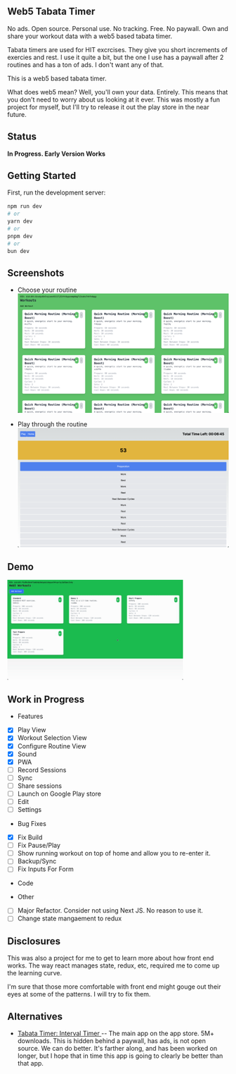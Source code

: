 ## Web5 Tabata Timer

No ads. Open source. Personal use. No tracking. Free. No paywall. Own and share your workout data with a web5 based tabata timer.

Tabata timers are used for HIT excrcises. They give you short increments of
exercies and rest. I use it quite a bit, but the one I use has a paywall after 2
routines and has a ton of ads. I don't want any of that. 

This is a web5 based tabata timer.

What does web5 mean? Well, you'll own your data. Entirely. This means that you
don't need to worry about us looking at it ever. This was mostly a fun project
for myself, but I'll try to release it out the play store in the near future.

## Status

**In Progress. Early Version Works**

## Getting Started

First, run the development server:

```bash
npm run dev
# or
yarn dev
# or
pnpm dev
# or
bun dev
```

## Screenshots

* Choose your routine
![./imgs/home.png](./docs/imgs/home.png)

* Play through the routine
![./docs/imgs/play.png](./docs/imgs/play.png)

## Demo

<div class="align-center">
 <img src="./docs/imgs/demo.gif" width=400px />
</div>

## Work in Progress

* Features

- [x] Play View
- [x] Workout Selection View
- [x] Configure Routine View
- [x] Sound
- [x] PWA
- [ ] Record Sessions
- [ ] Sync 
- [ ] Share sessions
- [ ] Launch on Google Play store
- [ ] Edit
- [ ] Settings

* Bug Fixes

- [x] Fix Build 
- [ ] Fix Pause/Play
- [ ] Show running workout on top of home and allow you to re-enter it. 
- [ ] Backup/Sync
- [ ] Fix Inputs For Form

* Code

* Other

- [ ] Major Refactor. Consider not using Next JS. No reason to use it.
- [ ] Change state mangaement to redux

## Disclosures

This was also a project for me to get to learn more about how front end works. The way react manages state, redux, etc, required me to come up the learning curve. 

I'm sure that those more comfortable with front end might gouge out their eyes at some of the patterns. I will try to fix them.

## Alternatives

- [Tabata Timer: Interval Timer ](https://play.google.com/store/apps/details?id=com.evgeniysharafan.tabatatimer&hl=en&gl=US&google_abuse=GOOGLE_ABUSE_EXEMPTION%3DID%3Db350816d64fae8f3:TM%3D1714433385:C%3D%3E:IP%3D49.37.163.25-:S%3DnDI4qYnhbHEdeM3q0kSbaw%3B+path%3D/%3B+domain%3Dgoogle.com%3B+expires%3DTue,+30-Apr-2024+02:29:45+GMT) -- The main app on the app store. 5M+ downloads. This is hidden behind a paywall, has ads, is not open source. We can do better. It's farther along, and has been worked on longer, but I hope that in time this app is going to clearly be better than that app. 
